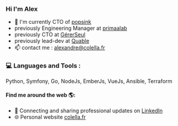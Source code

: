 ### Hi I'm Alex

- 🏢  I'm currently CTO of <a href="https://www.popsink.com">popsink</a>
- previously Engineering Manager at <a href="https://www.primaalab.com/">primaalab</a>
- previously CTO at <a href="https://www.gererseul.com">GérerSeul</a>
- previously lead-dev at <a href="https://www.quable.com/">Quable</a>
- 📫 contact me : alexandre@colella.fr

### 💻 Languages and Tools :
Python, Symfony, Go, NodeJs, EmberJs, VueJs, Ansible, Terraform

#### Find me around the web 🌎:
- 💼 Connecting and sharing professional updates on <a href="https://www.linkedin.com/in/alexandrecolella/">LinkedIn</a>
- 🌐 Personal website <a href="https://colella.fr">colella.fr</a>
